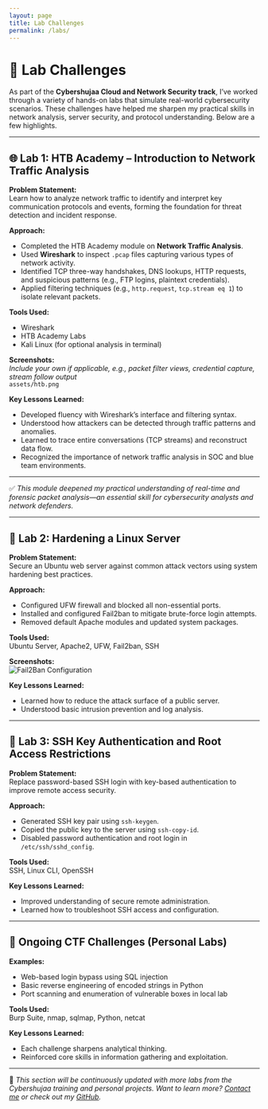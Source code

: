```yaml
---
layout: page
title: Lab Challenges
permalink: /labs/
---
```


# 🧪 Lab Challenges

As part of the **Cybershujaa Cloud and Network Security track**, I’ve worked through a variety of hands-on labs that simulate real-world cybersecurity scenarios. These challenges have helped me sharpen my practical skills in network analysis, server security, and protocol understanding. Below are a few highlights.

---

## 🌐 Lab 1: HTB Academy – Introduction to Network Traffic Analysis

**Problem Statement:**  
Learn how to analyze network traffic to identify and interpret key communication protocols and events, forming the foundation for threat detection and incident response.

**Approach:**  
- Completed the HTB Academy module on **Network Traffic Analysis**.
- Used **Wireshark** to inspect `.pcap` files capturing various types of network activity.
- Identified TCP three-way handshakes, DNS lookups, HTTP requests, and suspicious patterns (e.g., FTP logins, plaintext credentials).
- Applied filtering techniques (e.g., `http.request`, `tcp.stream eq 1`) to isolate relevant packets.

**Tools Used:**  
- Wireshark  
- HTB Academy Labs  
- Kali Linux (for optional analysis in terminal)  

**Screenshots:**  
*Include your own if applicable, e.g., packet filter views, credential capture, stream follow output*  
`assets/htb.png`

**Key Lessons Learned:**  
- Developed fluency with Wireshark’s interface and filtering syntax.  
- Understood how attackers can be detected through traffic patterns and anomalies.  
- Learned to trace entire conversations (TCP streams) and reconstruct data flow.  
- Recognized the importance of network traffic analysis in SOC and blue team environments.

---

✅ *This module deepened my practical understanding of real-time and forensic packet analysis—an essential skill for cybersecurity analysts and network defenders.*

---

## 🔐 Lab 2: Hardening a Linux Server

**Problem Statement:**  
Secure an Ubuntu web server against common attack vectors using system hardening best practices.

**Approach:**  
- Configured UFW firewall and blocked all non-essential ports.
- Installed and configured Fail2ban to mitigate brute-force login attempts.
- Removed default Apache modules and updated system packages.

**Tools Used:**  
Ubuntu Server, Apache2, UFW, Fail2ban, SSH

**Screenshots:**  
![Fail2Ban Configuration](../assets/images/lab2-fail2ban.png)

**Key Lessons Learned:**  
- Learned how to reduce the attack surface of a public server.
- Understood basic intrusion prevention and log analysis.

---

## 🔑 Lab 3: SSH Key Authentication and Root Access Restrictions

**Problem Statement:**  
Replace password-based SSH login with key-based authentication to improve remote access security.

**Approach:**  
- Generated SSH key pair using `ssh-keygen`.
- Copied the public key to the server using `ssh-copy-id`.
- Disabled password authentication and root login in `/etc/ssh/sshd_config`.

**Tools Used:**  
SSH, Linux CLI, OpenSSH

**Key Lessons Learned:**  
- Improved understanding of secure remote administration.
- Learned how to troubleshoot SSH access and configuration.

---

## 🧠 Ongoing CTF Challenges (Personal Labs)

**Examples:**  
- Web-based login bypass using SQL injection
- Basic reverse engineering of encoded strings in Python
- Port scanning and enumeration of vulnerable boxes in local lab

**Tools Used:**  
Burp Suite, nmap, sqlmap, Python, netcat

**Key Lessons Learned:**  
- Each challenge sharpens analytical thinking.
- Reinforced core skills in information gathering and exploitation.

---

📌 *This section will be continuously updated with more labs from the Cybershujaa training and personal projects. Want to learn more? [Contact me](/contact/) or check out my [GitHub](https://github.com/jomondi).*
